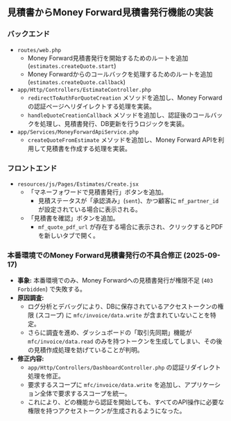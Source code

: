 ## 見積書からMoney Forward見積書発行機能の実装

### バックエンド

- `routes/web.php`
  - Money Forward見積書発行を開始するためのルートを追加 (`estimates.createQuote.start`)
  - Money Forwardからのコールバックを処理するためのルートを追加 (`estimates.createQuote.callback`)
- `app/Http/Controllers/EstimateController.php`
  - `redirectToAuthForQuoteCreation` メソッドを追加し、Money Forwardの認証ページへリダイレクトする処理を実装。
  - `handleQuoteCreationCallback` メソッドを追加し、認証後のコールバックを処理し、見積書発行、DB更新を行うロジックを実装。
- `app/Services/MoneyForwardApiService.php`
  - `createQuoteFromEstimate` メソッドを追加し、Money Forward APIを利用して見積書を作成する処理を実装。

### フロントエンド

- `resources/js/Pages/Estimates/Create.jsx`
  - 「マネーフォワードで見積書発行」ボタンを追加。
    - 見積ステータスが「承認済み」(`sent`)、かつ顧客に `mf_partner_id` が設定されている場合に表示される。
  - 「見積書を確認」ボタンを追加。
    - `mf_quote_pdf_url` が存在する場合に表示され、クリックするとPDFを新しいタブで開く。

### 本番環境でのMoney Forward見積書発行の不具合修正 (2025-09-17)

- **事象:** 本番環境でのみ、Money Forwardへの見積書発行が権限不足 (`403 Forbidden`) で失敗する。
- **原因調査:**
  - ログ分析とデバッグにより、DBに保存されているアクセストークンの権限 (スコープ) に `mfc/invoice/data.write` が含まれていないことを特定。
  - さらに調査を進め、ダッシュボードの「取引先同期」機能が `mfc/invoice/data.read` のみを持つトークンを生成してしまい、その後の見積作成処理を妨げていることが判明。
- **修正内容:**
  - `app/Http/Controllers/DashboardController.php` の認証リダイレクト処理を修正。
  - 要求するスコープに `mfc/invoice/data.write` を追加し、アプリケーション全体で要求するスコープを統一。
  - これにより、どの機能から認証を開始しても、すべてのAPI操作に必要な権限を持つアクセストークンが生成されるようになった。